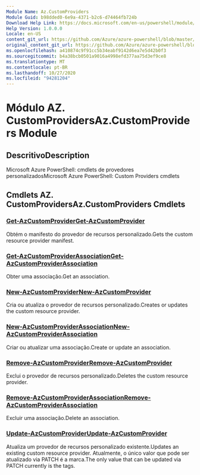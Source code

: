```yaml
---
Module Name: Az.CustomProviders
Module Guid: b98dded0-6e9a-4371-b2c6-d74464fb724b
Download Help Link: https://docs.microsoft.com/en-us/powershell/module/az.customproviders
Help Version: 1.0.0.0
Locale: en-US
content_git_url: https://github.com/Azure/azure-powershell/blob/master/src/CustomProviders/help/Az.CustomProviders.md
original_content_git_url: https://github.com/Azure/azure-powershell/blob/master/src/CustomProviders/help/Az.CustomProviders.md
ms.openlocfilehash: a410874c9f91cc5b34eabf9142d6ea7e5d42b0f3
ms.sourcegitcommit: b4a38bcb0501a9016a4998efd377aa75d3ef9ce8
ms.translationtype: MT
ms.contentlocale: pt-BR
ms.lasthandoff: 10/27/2020
ms.locfileid: "94281204"
---
```

# <span data-ttu-id="ed597-101">Módulo AZ. CustomProviders</span><span class="sxs-lookup"><span data-stu-id="ed597-101">Az.CustomProviders Module</span></span>
## <span data-ttu-id="ed597-102">Descritivo</span><span class="sxs-lookup"><span data-stu-id="ed597-102">Description</span></span>
<span data-ttu-id="ed597-103">Microsoft Azure PowerShell: cmdlets de provedores personalizados</span><span class="sxs-lookup"><span data-stu-id="ed597-103">Microsoft Azure PowerShell: Custom Providers cmdlets</span></span>

## <span data-ttu-id="ed597-104">Cmdlets AZ. CustomProviders</span><span class="sxs-lookup"><span data-stu-id="ed597-104">Az.CustomProviders Cmdlets</span></span>
### [<span data-ttu-id="ed597-105">Get-AzCustomProvider</span><span class="sxs-lookup"><span data-stu-id="ed597-105">Get-AzCustomProvider</span></span>](Get-AzCustomProvider.md)
<span data-ttu-id="ed597-106">Obtém o manifesto do provedor de recursos personalizado.</span><span class="sxs-lookup"><span data-stu-id="ed597-106">Gets the custom resource provider manifest.</span></span>

### [<span data-ttu-id="ed597-107">Get-AzCustomProviderAssociation</span><span class="sxs-lookup"><span data-stu-id="ed597-107">Get-AzCustomProviderAssociation</span></span>](Get-AzCustomProviderAssociation.md)
<span data-ttu-id="ed597-108">Obter uma associação.</span><span class="sxs-lookup"><span data-stu-id="ed597-108">Get an association.</span></span>

### [<span data-ttu-id="ed597-109">New-AzCustomProvider</span><span class="sxs-lookup"><span data-stu-id="ed597-109">New-AzCustomProvider</span></span>](New-AzCustomProvider.md)
<span data-ttu-id="ed597-110">Cria ou atualiza o provedor de recursos personalizado.</span><span class="sxs-lookup"><span data-stu-id="ed597-110">Creates or updates the custom resource provider.</span></span>

### [<span data-ttu-id="ed597-111">New-AzCustomProviderAssociation</span><span class="sxs-lookup"><span data-stu-id="ed597-111">New-AzCustomProviderAssociation</span></span>](New-AzCustomProviderAssociation.md)
<span data-ttu-id="ed597-112">Criar ou atualizar uma associação.</span><span class="sxs-lookup"><span data-stu-id="ed597-112">Create or update an association.</span></span>

### [<span data-ttu-id="ed597-113">Remove-AzCustomProvider</span><span class="sxs-lookup"><span data-stu-id="ed597-113">Remove-AzCustomProvider</span></span>](Remove-AzCustomProvider.md)
<span data-ttu-id="ed597-114">Exclui o provedor de recursos personalizado.</span><span class="sxs-lookup"><span data-stu-id="ed597-114">Deletes the custom resource provider.</span></span>

### [<span data-ttu-id="ed597-115">Remove-AzCustomProviderAssociation</span><span class="sxs-lookup"><span data-stu-id="ed597-115">Remove-AzCustomProviderAssociation</span></span>](Remove-AzCustomProviderAssociation.md)
<span data-ttu-id="ed597-116">Excluir uma associação.</span><span class="sxs-lookup"><span data-stu-id="ed597-116">Delete an association.</span></span>

### [<span data-ttu-id="ed597-117">Update-AzCustomProvider</span><span class="sxs-lookup"><span data-stu-id="ed597-117">Update-AzCustomProvider</span></span>](Update-AzCustomProvider.md)
<span data-ttu-id="ed597-118">Atualiza um provedor de recursos personalizado existente.</span><span class="sxs-lookup"><span data-stu-id="ed597-118">Updates an existing custom resource provider.</span></span>
<span data-ttu-id="ed597-119">Atualmente, o único valor que pode ser atualizado via PATCH é a marca.</span><span class="sxs-lookup"><span data-stu-id="ed597-119">The only value that can be updated via PATCH currently is the tags.</span></span>


